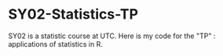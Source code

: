 # SY02-Statistics-TP
SY02 is a statistic course at UTC. Here is my code for the "TP" : applications of statistics in R. 
